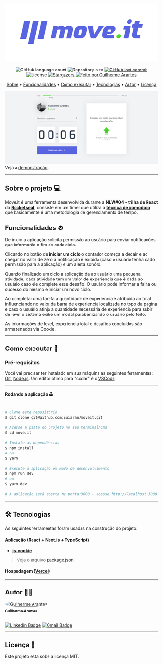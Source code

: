 <h1 align="center" style="padding: 50px; background: #fff;">
    <img alt="moveit" title="moveit" src="https://raw.githubusercontent.com/guiaran/moveit/master/public/logo-full.svg" />
</h1>

<p align="center">
  <img alt="GitHub language count" src="https://img.shields.io/github/languages/count/GuiAran/moveit?color=%2304D361&style=for-the-badge">

  <img alt="Repository size" src="https://img.shields.io/github/repo-size/guiaran/moveit?style=for-the-badge">

  <a href="https://github.com/guiaran/moveit/commits/master">
    <img alt="GitHub last commit" src="https://img.shields.io/github/last-commit/guiaran/moveit?style=for-the-badge">
  </a>

   <img alt="License" src="https://img.shields.io/badge/license-MIT-brightgreen?style=for-the-badge">
   <a href="https://github.com/guiaran/moveit/stargazers">
    <img alt="Stargazers" src="https://img.shields.io/github/stars/guiaran/moveit?style=for-the-badge">
  </a>

  <a href="#">
    <img alt="Feito por Guilherme Arantes" src="https://img.shields.io/badge/Feito%20por-Guilherme%20Arantes-%231b9?style=for-the-badge">
  </a>

</p>

<p align="center">
 <a href="#--sobre-o-projeto">Sobre</a> •
 <a href="#--funcionalidades">Funcionalidades</a> •
 <a href="#--como-executar">Como executar</a> •
 <a href="#--tecnologias">Tecnologias</a> •
 <a href="#--autor">Autor</a> •
 <a href="#--licença">Licença</a>
</p>

![](https://raw.githubusercontent.com/guiaran/moveit/master/public/screenshot.png)
Veja a [demonstração](https://moveit-guiaran.vercel.app/index).

---

## [](https://github.com/guiaran/moveit#--sobre-o-projeto) Sobre o projeto 💻 

Move.it é uma ferramenta desenvolvida durante a **NLW#04 - trilha de React** da [**Rocketseat**](https://rocketseat.com.br/), consiste em um timer que utiliza a [**técnica de pomodoro**](https://g.co/kgs/nRFQEo) que basicamente é uma metodologia de gerenciamento de tempo.

## [](https://github.com/guiaran/moveit#-%EF%B8%8F-funcionalidades) Funcionalidades  ⚙️ 

De início a aplicação solicita permissão ao usuário para enviar notificações que informarão o fim de cada ciclo.

Clicando no botão de **iniciar um ciclo** o contador começa a decair e ao chegar no valor de zero a notificação é exibida (caso o usuário tenha dado permissão para a aplicação) e um alerta sonóro.

Quando finalizado um ciclo a aplicação da ao usuário uma pequena atividade, cada atividade tem um valor de experiencia que é dada ao usuário caso ele complete esse desafio. O usuário pode informar a falha ou sucesso do mesmo e iniciar um novo ciclo. 

Ao completar uma tarefa a quantidade de experiencia é atribuida ao total influenciando no valor da barra de experiencia localizada no topo da pagina e caso o usuário atinja a quantidade necessária de experiencia para subir de level o sistema exibe um modal parabenizando o usuário pelo feito.

As informações de level, experiencia total e desafios concluídos são armazenados via Cookie.

---

## [](https://github.com/guiaran/moveit#--como-executar) Como executar 🚀 

### Pré-requisitos

Você vai precisar ter instalado em sua máquina as seguintes ferramentas:
[Git](https://git-scm.com), [Node.js](https://nodejs.org/en/).
Um editor ótimo para "codar" é o [VSCode](https://code.visualstudio.com/).

---
#### Rodando a aplicação 🕹️

```bash

# Clone este repositório
$ git clone git@github.com:guiaran/moveit.git

# Acesse a pasta do projeto no seu terminal/cmd
$ cd move.it

# Instale as dependências
$ npm install
# ou
$ yarn

# Execute a aplicação em modo de desenvolvimento
$ npm run dev
# ou
$ yarn dev

# A aplicação será aberta na porta:3000 - acesse http://localhost:3000

```
---

## [](https://github.com/guiaran/moveit#--tecnologias) 🛠 Tecnologias

As seguintes ferramentas foram usadas na construção do projeto:

#### **Aplicação** (**[React](https://reactjs.org/)** + **[Next.js](https://nextjs.org/)** + **[TypeScript](https://www.typescriptlang.org/)**)

- **[js-cookie](https://github.com/js-cookie/js-cookie#readme)**

> Veja o arquivo [package.json](https://github.com/BrunoSaibert/move.it/blob/main/package.json)
#### **Hospedagem** (**[Vercel](https://vercel.com/)**)

---

## [](https://github.com/guiaran/moveit#--autor) Autor 🧑‍💻

<a href="#">
 <img style="border-radius: 50%;" src="https://avatars.githubusercontent.com/u/14330234?s=60&v=4" width="100px;" alt="Guilherme Arantes"/>
 <br />
 <sub><b>Guilherme Arantes</b></sub></a>
 <br />
 <br />
 
[![Linkedin Badge](https://img.shields.io/badge/-LinkedIn-blue?style=for-the-badge&logo=Linkedin&logoColor=white&link=https://www.linkedin.com/in/guiaran/)](https://www.linkedin.com/in/guiaran/)
[![Gmail Badge](https://img.shields.io/badge/-Gmail-c14438?style=for-the-badge&logo=Gmail&logoColor=white&link=mailto:guilhermearantes.dev@gmail.com)](mailto:guilhermearantes.dev@gmail.com)

---

## [](https://github.com/guiaran/moveit#--licença) Licença 📝

Este projeto esta sobe a licença MIT.

